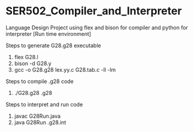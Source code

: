 # SER502_Compiler_and_Interpreter
Language Design Project using flex and bison for compiler and python for interpreter [Run time environment]

Steps to generate G28.g28 executable

1. flex G28.l
2. bison -d G28.y
3. gcc -o G28.g28 lex.yy.c G28.tab.c -ll -lm

Steps to compile .g28 code

1. ./G28.g28 <file-name>.g28

Steps to interpret and run code

1. javac G28Run.java
2. java G28Run <file-name>.g28.int
